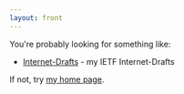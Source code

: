 ```yaml
---
layout: front
---
```


You're probably looking for something like:

* [Internet-Drafts](I-D/) - my IETF Internet-Drafts

If not, try [my home page](https://www.mnot.net/).
